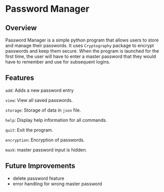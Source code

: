 # Password Manager

## Overview

Password Manager is a simple python program that allows users to store and manage their passwords.
It uses `Cryptography` package to encrypt passwords and keep them secure. When the program is launched
for the first time, the user will have to enter a master password that they would have to remember and
use for subsequent logins.

## Features

`add`: Adds a new password entry

`view`: View all saved passwords.

`storage`: Storage of data in `json` file.

`help`: Display help information for all commands.

`quit`: Exit the program.

`encryption`: Encryption of passwords.

`mask`:  master password input is hidden.

## Future Improvements

- delete password feature
- error handling for wrong master password
